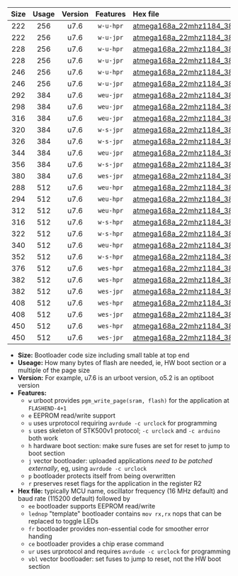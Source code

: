 |Size|Usage|Version|Features|Hex file|
|:-:|:-:|:-:|:-:|:--|
|222|256|u7.6|`w-u-hpr`|[atmega168a_22mhz1184_38400bps_ur.hex](https://raw.githubusercontent.com/stefanrueger/urboot/main//atmega168a_22mhz1184_38400bps_ur.hex)|
|222|256|u7.6|`w-u-jpr`|[atmega168a_22mhz1184_38400bps_ur_vbl.hex](https://raw.githubusercontent.com/stefanrueger/urboot/main//atmega168a_22mhz1184_38400bps_ur_vbl.hex)|
|228|256|u7.6|`w-u-hpr`|[atmega168a_22mhz1184_38400bps_lednop_ur.hex](https://raw.githubusercontent.com/stefanrueger/urboot/main//atmega168a_22mhz1184_38400bps_lednop_ur.hex)|
|228|256|u7.6|`w-u-jpr`|[atmega168a_22mhz1184_38400bps_lednop_ur_vbl.hex](https://raw.githubusercontent.com/stefanrueger/urboot/main//atmega168a_22mhz1184_38400bps_lednop_ur_vbl.hex)|
|246|256|u7.6|`w-u-hpr`|[atmega168a_22mhz1184_38400bps_lednop_fr_ur.hex](https://raw.githubusercontent.com/stefanrueger/urboot/main//atmega168a_22mhz1184_38400bps_lednop_fr_ur.hex)|
|246|256|u7.6|`w-u-jpr`|[atmega168a_22mhz1184_38400bps_lednop_fr_ur_vbl.hex](https://raw.githubusercontent.com/stefanrueger/urboot/main//atmega168a_22mhz1184_38400bps_lednop_fr_ur_vbl.hex)|
|292|384|u7.6|`weu-jpr`|[atmega168a_22mhz1184_38400bps_ee_ur_vbl.hex](https://raw.githubusercontent.com/stefanrueger/urboot/main//atmega168a_22mhz1184_38400bps_ee_ur_vbl.hex)|
|298|384|u7.6|`weu-jpr`|[atmega168a_22mhz1184_38400bps_ee_lednop_ur_vbl.hex](https://raw.githubusercontent.com/stefanrueger/urboot/main//atmega168a_22mhz1184_38400bps_ee_lednop_ur_vbl.hex)|
|316|384|u7.6|`weu-jpr`|[atmega168a_22mhz1184_38400bps_ee_lednop_fr_ur_vbl.hex](https://raw.githubusercontent.com/stefanrueger/urboot/main//atmega168a_22mhz1184_38400bps_ee_lednop_fr_ur_vbl.hex)|
|320|384|u7.6|`w-s-jpr`|[atmega168a_22mhz1184_38400bps_vbl.hex](https://raw.githubusercontent.com/stefanrueger/urboot/main//atmega168a_22mhz1184_38400bps_vbl.hex)|
|326|384|u7.6|`w-s-jpr`|[atmega168a_22mhz1184_38400bps_lednop_vbl.hex](https://raw.githubusercontent.com/stefanrueger/urboot/main//atmega168a_22mhz1184_38400bps_lednop_vbl.hex)|
|344|384|u7.6|`weu-jpr`|[atmega168a_22mhz1184_38400bps_ee_lednop_fr_ce_ur_vbl.hex](https://raw.githubusercontent.com/stefanrueger/urboot/main//atmega168a_22mhz1184_38400bps_ee_lednop_fr_ce_ur_vbl.hex)|
|356|384|u7.6|`w-s-jpr`|[atmega168a_22mhz1184_38400bps_lednop_fr_vbl.hex](https://raw.githubusercontent.com/stefanrueger/urboot/main//atmega168a_22mhz1184_38400bps_lednop_fr_vbl.hex)|
|380|384|u7.6|`wes-jpr`|[atmega168a_22mhz1184_38400bps_ee_vbl.hex](https://raw.githubusercontent.com/stefanrueger/urboot/main//atmega168a_22mhz1184_38400bps_ee_vbl.hex)|
|288|512|u7.6|`weu-hpr`|[atmega168a_22mhz1184_38400bps_ee_ur.hex](https://raw.githubusercontent.com/stefanrueger/urboot/main//atmega168a_22mhz1184_38400bps_ee_ur.hex)|
|294|512|u7.6|`weu-hpr`|[atmega168a_22mhz1184_38400bps_ee_lednop_ur.hex](https://raw.githubusercontent.com/stefanrueger/urboot/main//atmega168a_22mhz1184_38400bps_ee_lednop_ur.hex)|
|312|512|u7.6|`weu-hpr`|[atmega168a_22mhz1184_38400bps_ee_lednop_fr_ur.hex](https://raw.githubusercontent.com/stefanrueger/urboot/main//atmega168a_22mhz1184_38400bps_ee_lednop_fr_ur.hex)|
|316|512|u7.6|`w-s-hpr`|[atmega168a_22mhz1184_38400bps.hex](https://raw.githubusercontent.com/stefanrueger/urboot/main//atmega168a_22mhz1184_38400bps.hex)|
|322|512|u7.6|`w-s-hpr`|[atmega168a_22mhz1184_38400bps_lednop.hex](https://raw.githubusercontent.com/stefanrueger/urboot/main//atmega168a_22mhz1184_38400bps_lednop.hex)|
|340|512|u7.6|`weu-hpr`|[atmega168a_22mhz1184_38400bps_ee_lednop_fr_ce_ur.hex](https://raw.githubusercontent.com/stefanrueger/urboot/main//atmega168a_22mhz1184_38400bps_ee_lednop_fr_ce_ur.hex)|
|352|512|u7.6|`w-s-hpr`|[atmega168a_22mhz1184_38400bps_lednop_fr.hex](https://raw.githubusercontent.com/stefanrueger/urboot/main//atmega168a_22mhz1184_38400bps_lednop_fr.hex)|
|376|512|u7.6|`wes-hpr`|[atmega168a_22mhz1184_38400bps_ee.hex](https://raw.githubusercontent.com/stefanrueger/urboot/main//atmega168a_22mhz1184_38400bps_ee.hex)|
|382|512|u7.6|`wes-hpr`|[atmega168a_22mhz1184_38400bps_ee_lednop.hex](https://raw.githubusercontent.com/stefanrueger/urboot/main//atmega168a_22mhz1184_38400bps_ee_lednop.hex)|
|382|512|u7.6|`wes-jpr`|[atmega168a_22mhz1184_38400bps_ee_lednop_vbl.hex](https://raw.githubusercontent.com/stefanrueger/urboot/main//atmega168a_22mhz1184_38400bps_ee_lednop_vbl.hex)|
|408|512|u7.6|`wes-hpr`|[atmega168a_22mhz1184_38400bps_ee_lednop_fr.hex](https://raw.githubusercontent.com/stefanrueger/urboot/main//atmega168a_22mhz1184_38400bps_ee_lednop_fr.hex)|
|408|512|u7.6|`wes-jpr`|[atmega168a_22mhz1184_38400bps_ee_lednop_fr_vbl.hex](https://raw.githubusercontent.com/stefanrueger/urboot/main//atmega168a_22mhz1184_38400bps_ee_lednop_fr_vbl.hex)|
|450|512|u7.6|`wes-hpr`|[atmega168a_22mhz1184_38400bps_ee_lednop_fr_ce.hex](https://raw.githubusercontent.com/stefanrueger/urboot/main//atmega168a_22mhz1184_38400bps_ee_lednop_fr_ce.hex)|
|450|512|u7.6|`wes-jpr`|[atmega168a_22mhz1184_38400bps_ee_lednop_fr_ce_vbl.hex](https://raw.githubusercontent.com/stefanrueger/urboot/main//atmega168a_22mhz1184_38400bps_ee_lednop_fr_ce_vbl.hex)|

- **Size:** Bootloader code size including small table at top end
- **Useage:** How many bytes of flash are needed, ie, HW boot section or a multiple of the page size
- **Version:** For example, u7.6 is an urboot version, o5.2 is an optiboot version
- **Features:**
  + `w` urboot provides `pgm_write_page(sram, flash)` for the application at `FLASHEND-4+1`
  + `e` EEPROM read/write support
  + `u` uses urprotocol requiring `avrdude -c urclock` for programming
  + `s` uses skeleton of STK500v1 protocol; `-c urclock` and `-c arduino` both work
  + `h` hardware boot section: make sure fuses are set for reset to jump to boot section
  + `j` vector bootloader: uploaded applications *need to be patched externally*, eg, using `avrdude -c urclock`
  + `p` bootloader protects itself from being overwritten
  + `r` preserves reset flags for the application in the register R2
- **Hex file:** typically MCU name, oscillator frequency (16 MHz default) and baud rate (115200 default) followed by
  + `ee` bootloader supports EEPROM read/write
  + `lednop` "template" bootloader contains `mov rx,rx` nops that can be replaced to toggle LEDs
  + `fr` bootloader provides non-essential code for smoother error handing
  + `ce` bootloader provides a chip erase command
  + `ur` uses urprotocol and requires `avrdude -c urclock` for programming
  + `vbl` vector bootloader: set fuses to jump to reset, not the HW boot section
